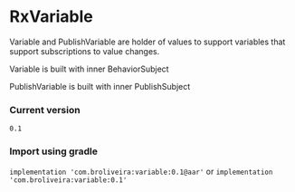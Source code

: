# RxVariable

Variable and PublishVariable are holder of values to support variables that support subscriptions to value changes.

Variable is built with inner BehaviorSubject

PublishVariable is built with inner PublishSubject

### Current version

`0.1`

### Import using gradle

` implementation 'com.broliveira:variable:0.1@aar' `
or
` implementation 'com.broliveira:variable:0.1' `
